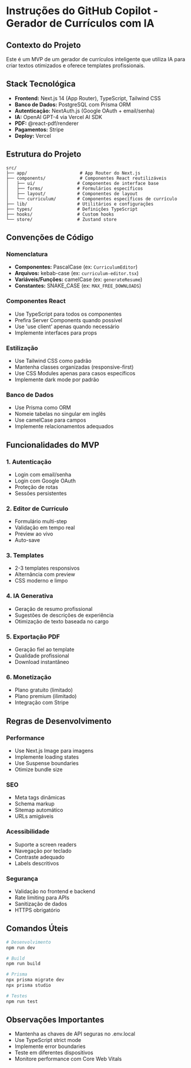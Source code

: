 # Instruções do GitHub Copilot - Gerador de Currículos com IA

## Contexto do Projeto
Este é um MVP de um gerador de currículos inteligente que utiliza IA para criar textos otimizados e oferece templates profissionais.

## Stack Tecnológica
- **Frontend:** Next.js 14 (App Router), TypeScript, Tailwind CSS
- **Banco de Dados:** PostgreSQL com Prisma ORM
- **Autenticação:** NextAuth.js (Google OAuth + email/senha)
- **IA:** OpenAI GPT-4 via Vercel AI SDK
- **PDF:** @react-pdf/renderer
- **Pagamentos:** Stripe
- **Deploy:** Vercel

## Estrutura do Projeto
```
src/
├── app/                    # App Router do Next.js
├── components/             # Componentes React reutilizáveis
│   ├── ui/                # Componentes de interface base
│   ├── forms/             # Formulários específicos
│   ├── layout/            # Componentes de layout
│   └── curriculum/        # Componentes específicos de currículo
├── lib/                   # Utilitários e configurações
├── types/                 # Definições TypeScript
├── hooks/                 # Custom hooks
└── store/                 # Zustand store
```

## Convenções de Código

### Nomenclatura
- **Componentes:** PascalCase (ex: `CurriculumEditor`)
- **Arquivos:** kebab-case (ex: `curriculum-editor.tsx`)
- **Variáveis/Funções:** camelCase (ex: `generateResume`)
- **Constantes:** SNAKE_CASE (ex: `MAX_FREE_DOWNLOADS`)

### Componentes React
- Use TypeScript para todos os componentes
- Prefira Server Components quando possível
- Use 'use client' apenas quando necessário
- Implemente interfaces para props

### Estilização
- Use Tailwind CSS como padrão
- Mantenha classes organizadas (responsive-first)
- Use CSS Modules apenas para casos específicos
- Implemente dark mode por padrão

### Banco de Dados
- Use Prisma como ORM
- Nomeie tabelas no singular em inglês
- Use camelCase para campos
- Implemente relacionamentos adequados

## Funcionalidades do MVP

### 1. Autenticação
- Login com email/senha
- Login com Google OAuth
- Proteção de rotas
- Sessões persistentes

### 2. Editor de Currículo
- Formulário multi-step
- Validação em tempo real
- Preview ao vivo
- Auto-save

### 3. Templates
- 2-3 templates responsivos
- Alternância com preview
- CSS moderno e limpo

### 4. IA Generativa
- Geração de resumo profissional
- Sugestões de descrições de experiência
- Otimização de texto baseada no cargo

### 5. Exportação PDF
- Geração fiel ao template
- Qualidade profissional
- Download instantâneo

### 6. Monetização
- Plano gratuito (limitado)
- Plano premium (ilimitado)
- Integração com Stripe

## Regras de Desenvolvimento

### Performance
- Use Next.js Image para imagens
- Implemente loading states
- Use Suspense boundaries
- Otimize bundle size

### SEO
- Meta tags dinâmicas
- Schema markup
- Sitemap automático
- URLs amigáveis

### Acessibilidade
- Suporte a screen readers
- Navegação por teclado
- Contraste adequado
- Labels descritivos

### Segurança
- Validação no frontend e backend
- Rate limiting para APIs
- Sanitização de dados
- HTTPS obrigatório

## Comandos Úteis
```bash
# Desenvolvimento
npm run dev

# Build
npm run build

# Prisma
npx prisma migrate dev
npx prisma studio

# Testes
npm run test
```

## Observações Importantes
- Mantenha as chaves de API seguras no .env.local
- Use TypeScript strict mode
- Implemente error boundaries
- Teste em diferentes dispositivos
- Monitore performance com Core Web Vitals
